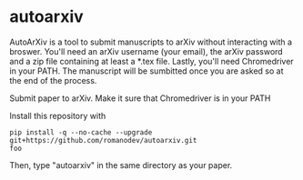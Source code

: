 # autoarxiv

AutoArXiv is a tool to submit manuscripts to arXiv without interacting with a broswer. You'll need an arXiv username (your email), the arXiv password and a zip file containing at least a *.tex file. Lastly, you'll need Chromedriver in your PATH. The manuscript will be sumbitted once you are asked so at the end of the process. 

Submit paper to arXiv. Make it sure that Chromedriver is in your PATH

Install this repository with
```console
pip install -q --no-cache --upgrade git+https://github.com/romanodev/autoarxiv.git 
foo
```
  

Then, type "autoarxiv" in the same directory as your paper.
